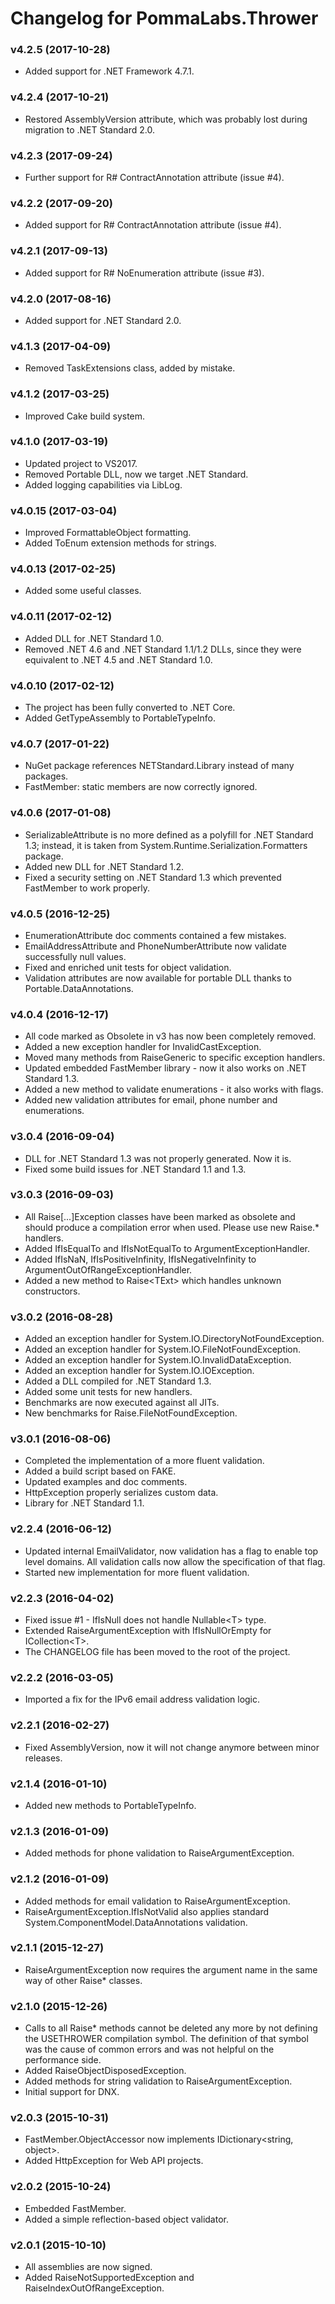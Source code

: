 # Changelog for PommaLabs.Thrower #

### v4.2.5 (2017-10-28)

* Added support for .NET Framework 4.7.1.

### v4.2.4 (2017-10-21)

* Restored AssemblyVersion attribute, which was probably lost during migration to .NET Standard 2.0.

### v4.2.3 (2017-09-24)

* Further support for R# ContractAnnotation attribute (issue #4).

### v4.2.2 (2017-09-20)

* Added support for R# ContractAnnotation attribute (issue #4).

### v4.2.1 (2017-09-13)

* Added support for R# NoEnumeration attribute (issue #3).

### v4.2.0 (2017-08-16)

* Added support for .NET Standard 2.0.

### v4.1.3 (2017-04-09)

* Removed TaskExtensions class, added by mistake.

### v4.1.2 (2017-03-25)

* Improved Cake build system.

### v4.1.0 (2017-03-19)

* Updated project to VS2017.
* Removed Portable DLL, now we target .NET Standard.
* Added logging capabilities via LibLog.

### v4.0.15 (2017-03-04)

* Improved FormattableObject formatting.
* Added ToEnum extension methods for strings.

### v4.0.13 (2017-02-25)

* Added some useful classes.

### v4.0.11 (2017-02-12)

* Added DLL for .NET Standard 1.0.
* Removed .NET 4.6 and .NET Standard 1.1/1.2 DLLs, since they were equivalent to .NET 4.5 and .NET Standard 1.0.

### v4.0.10 (2017-02-12)

* The project has been fully converted to .NET Core.
* Added GetTypeAssembly to PortableTypeInfo.

### v4.0.7 (2017-01-22)

* NuGet package references NETStandard.Library instead of many packages.
* FastMember: static members are now correctly ignored.

### v4.0.6 (2017-01-08)

* SerializableAttribute is no more defined as a polyfill for .NET Standard 1.3; instead, it is taken from System.Runtime.Serialization.Formatters package.
* Added new DLL for .NET Standard 1.2.
* Fixed a security setting on .NET Standard 1.3 which prevented FastMember to work properly.

### v4.0.5 (2016-12-25)

* EnumerationAttribute doc comments contained a few mistakes.
* EmailAddressAttribute and PhoneNumberAttribute now validate successfully null values.
* Fixed and enriched unit tests for object validation. 
* Validation attributes are now available for portable DLL thanks to Portable.DataAnnotations.

### v4.0.4 (2016-12-17)

* All code marked as Obsolete in v3 has now been completely removed.
* Added a new exception handler for InvalidCastException.
* Moved many methods from RaiseGeneric to specific exception handlers.
* Updated embedded FastMember library - now it also works on .NET Standard 1.3.
* Added a new method to validate enumerations - it also works with flags.
* Added new validation attributes for email, phone number and enumerations.

### v3.0.4 (2016-09-04)

* DLL for .NET Standard 1.3 was not properly generated. Now it is.
* Fixed some build issues for .NET Standard 1.1 and 1.3.

### v3.0.3 (2016-09-03)

* All Raise[...]Exception classes have been marked as obsolete and should produce a compilation error when used. Please use new Raise.* handlers.
* Added IfIsEqualTo and IfIsNotEqualTo to ArgumentExceptionHandler.
* Added IfIsNaN, IfIsPositiveInfinity, IfIsNegativeInfinity to ArgumentOutOfRangeExceptionHandler.
* Added a new method to Raise&lt;TExt&gt; which handles unknown constructors.

### v3.0.2 (2016-08-28)

* Added an exception handler for System.IO.DirectoryNotFoundException.
* Added an exception handler for System.IO.FileNotFoundException.
* Added an exception handler for System.IO.InvalidDataException.
* Added an exception handler for System.IO.IOException.
* Added a DLL compiled for .NET Standard 1.3.
* Added some unit tests for new handlers.
* Benchmarks are now executed against all JITs.
* New benchmarks for Raise.FileNotFoundException.

### v3.0.1 (2016-08-06)

* Completed the implementation of a more fluent validation.
* Added a build script based on FAKE.
* Updated examples and doc comments.
* HttpException properly serializes custom data.
* Library for .NET Standard 1.1.

### v2.2.4 (2016-06-12)

* Updated internal EmailValidator, now validation has a flag to enable top level domains.
  All validation calls now allow the specification of that flag.
* Started new implementation for more fluent validation.

### v2.2.3 (2016-04-02)

* Fixed issue #1 - IfIsNull does not handle Nullable&lt;T&gt; type.
* Extended RaiseArgumentException with IfIsNullOrEmpty for ICollection&lt;T&gt;.
* The CHANGELOG file has been moved to the root of the project.

### v2.2.2 (2016-03-05)

* Imported a fix for the IPv6 email address validation logic.

### v2.2.1 (2016-02-27)

* Fixed AssemblyVersion, now it will not change anymore between minor releases.

### v2.1.4 (2016-01-10)

* Added new methods to PortableTypeInfo.

### v2.1.3 (2016-01-09)

* Added methods for phone validation to RaiseArgumentException.

### v2.1.2 (2016-01-09)

* Added methods for email validation to RaiseArgumentException.
* RaiseArgumentException.IfIsNotValid also applies standard System.ComponentModel.DataAnnotations validation.

### v2.1.1 (2015-12-27)

* RaiseArgumentException now requires the argument name in the same way of other Raise* classes.

### v2.1.0 (2015-12-26)

* Calls to all Raise* methods cannot be deleted any more by not defining the USETHROWER compilation symbol.
  The definition of that symbol was the cause of common errors and was not helpful on the performance side.
* Added RaiseObjectDisposedException.
* Added methods for string validation to RaiseArgumentException.
* Initial support for DNX.

### v2.0.3 (2015-10-31)

* FastMember.ObjectAccessor now implements IDictionary&lt;string, object&gt;.
* Added HttpException for Web API projects.

### v2.0.2 (2015-10-24)

* Embedded FastMember.
* Added a simple reflection-based object validator.

### v2.0.1 (2015-10-10)

* All assemblies are now signed.
* Added RaiseNotSupportedException and RaiseIndexOutOfRangeException.
